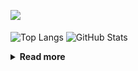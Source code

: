 ![](https://komarev.com/ghpvc/?username=chck&color=blueviolet)

<p align="left"> 
  <img alt="Top Langs" align="center" height="150" src="https://github-readme-stats-nine-umber-51.vercel.app/api/top-langs/?username=chck&layout=compact&count_private=true&show_icons=true&show_icons=true&theme=buefy" />
  <img alt="GitHub Stats" align="center" height="150" src="https://github-readme-stats-nine-umber-51.vercel.app/api?username=chck&count_private=true&show_icons=true&show_icons=true&theme=buefy" />
</p>

<details>
  <summary><b>Read more</b></summary>
  <br>

  <!--START_SECTION:waka-->
**🐱 My GitHub Data** 

> 📦 74.7 kB Used in GitHub's Storage 
 > 
> 🏆 726 Contributions in the Year 2023
 > 
> 💼 Opted to Hire
 > 
> 📜 134 Public Repositories 
 > 
> 🔑 19 Private Repositories 
 > 
**I'm a Night 🦉** 

```text
🌞 Morning                1291 commits        ████░░░░░░░░░░░░░░░░░░░░░   16.01 % 
🌆 Daytime                2052 commits        ██████░░░░░░░░░░░░░░░░░░░   25.45 % 
🌃 Evening                2206 commits        ███████░░░░░░░░░░░░░░░░░░   27.36 % 
🌙 Night                  2514 commits        ████████░░░░░░░░░░░░░░░░░   31.18 % 
```
📅 **I'm Most Productive on Monday** 

```text
Monday                   1793 commits        ██████░░░░░░░░░░░░░░░░░░░   22.24 % 
Tuesday                  1675 commits        █████░░░░░░░░░░░░░░░░░░░░   20.77 % 
Wednesday                1168 commits        ████░░░░░░░░░░░░░░░░░░░░░   14.49 % 
Thursday                 1438 commits        ████░░░░░░░░░░░░░░░░░░░░░   17.83 % 
Friday                   801 commits         ██░░░░░░░░░░░░░░░░░░░░░░░   09.93 % 
Saturday                 407 commits         █░░░░░░░░░░░░░░░░░░░░░░░░   05.05 % 
Sunday                   781 commits         ██░░░░░░░░░░░░░░░░░░░░░░░   09.69 % 
```


📊 **This Week I Spent My Time On** 

```text
💬 Programming Languages: 
Other                    32 hrs 11 mins      ██████████████████████░░░   87.75 % 
Markdown                 1 hr 31 mins        █░░░░░░░░░░░░░░░░░░░░░░░░   04.15 % 
YAML                     1 hr 7 mins         █░░░░░░░░░░░░░░░░░░░░░░░░   03.07 % 
Docker                   53 mins             █░░░░░░░░░░░░░░░░░░░░░░░░   02.44 % 
Bash                     14 mins             ░░░░░░░░░░░░░░░░░░░░░░░░░   00.67 % 

🔥 Editors: 
Chrome                   32 hrs 11 mins      ██████████████████████░░░   87.74 % 
Neovim                   2 hrs 41 mins       ██░░░░░░░░░░░░░░░░░░░░░░░   07.33 % 
Obsidian                 1 hr 26 mins        █░░░░░░░░░░░░░░░░░░░░░░░░   03.91 % 
PyCharm                  20 mins             ░░░░░░░░░░░░░░░░░░░░░░░░░   00.94 % 
RustRover                1 min               ░░░░░░░░░░░░░░░░░░░░░░░░░   00.09 % 
```

**I Mostly Code in Python** 

```text
Python                   39 repos            ████████░░░░░░░░░░░░░░░░░   31.20 % 
Jupyter Notebook         20 repos            ████░░░░░░░░░░░░░░░░░░░░░   16.00 % 
Rust                     7 repos             █░░░░░░░░░░░░░░░░░░░░░░░░   05.60 % 
Shell                    3 repos             █░░░░░░░░░░░░░░░░░░░░░░░░   02.40 % 
Astro                    1 repo              ░░░░░░░░░░░░░░░░░░░░░░░░░   00.80 % 
```



**Timeline**

![Lines of Code chart](https://raw.githubusercontent.com/chck/chck/main/assets/bar_graph.png)


 Last Updated on 2023-09-24 01:25 UTC
<!--END_SECTION:waka-->
</details>

